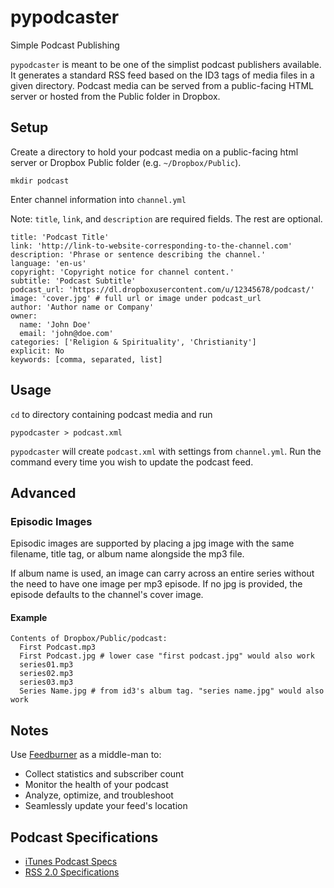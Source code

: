 # pypodcaster

Simple Podcast Publishing

`pypodcaster` is meant to be one of the simplist podcast publishers available. It generates a standard RSS feed based on the ID3 tags of media files in a given directory. Podcast media can be served from a public-facing HTML server or hosted from the Public folder in Dropbox.
  
## Setup

Create a directory to hold your podcast media on a public-facing html server or Dropbox Public folder (e.g. `~/Dropbox/Public`).

    mkdir podcast

Enter channel information into `channel.yml`

Note: `title`, `link`, and `description` are required fields. The rest are optional.

```
title: 'Podcast Title'
link: 'http://link-to-website-corresponding-to-the-channel.com'
description: 'Phrase or sentence describing the channel.'
language: 'en-us'
copyright: 'Copyright notice for channel content.'
subtitle: 'Podcast Subtitle'
podcast_url: 'https://dl.dropboxusercontent.com/u/12345678/podcast/'
image: 'cover.jpg' # full url or image under podcast_url
author: 'Author name or Company'
owner:
  name: 'John Doe'
  email: 'john@doe.com'
categories: ['Religion & Spirituality', 'Christianity']
explicit: No
keywords: [comma, separated, list]
```

## Usage

`cd` to directory containing podcast media and run

    pypodcaster > podcast.xml

`pypodcaster` will create `podcast.xml` with settings from `channel.yml`. Run the command every time you wish to update the podcast feed.

## Advanced

### Episodic Images

Episodic images are supported by placing a jpg image with the same filename, title tag, or album name alongside the mp3 file.

If album name is used, an image can carry across an entire series without the need to have one image per mp3 episode. If no jpg is provided, the episode defaults to the channel's cover image.

#### Example

```
Contents of Dropbox/Public/podcast:
  First Podcast.mp3
  First Podcast.jpg # lower case "first podcast.jpg" would also work
  series01.mp3
  series02.mp3
  series03.mp3
  Series Name.jpg # from id3's album tag. "series name.jpg" would also work 
```

## Notes

Use [Feedburner](http://feedburner.com) as a middle-man to:

- Collect statistics and subscriber count
- Monitor the health of your podcast
- Analyze, optimize, and troubleshoot
- Seamlessly update your feed's location

## Podcast Specifications

- [iTunes Podcast Specs](http://www.apple.com/itunes/podcasts/specs.html)
- [RSS 2.0 Specifications](https://validator.w3.org/feed/docs/rss2.html)
